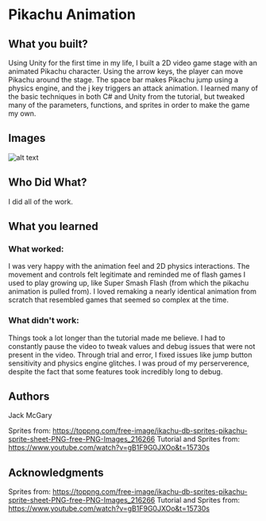 # Pikachu Animation


## What you built? 

Using Unity for the first time in my life, I built a 2D video game stage with an animated Pikachu character. Using the arrow keys, the player can move Pikachu around the stage. The space bar makes Pikachu jump using a physics engine, and the j key triggers an attack animation. I learned many of the basic techniques in both C# and Unity from the tutorial, but tweaked many of the parameters, functions, and sprites in order to make the game my own.

## Images 

![alt text](https://github.com/[jack-mcgary]/[hack-a-thing-21f-1-jack]/blob/[main]/idle?raw=true)

## Who Did What?

I did all of the work.

## What you learned

### What worked:

I was very happy with the animation feel and 2D physics interactions. The movement and controls felt legitimate and reminded me of flash games I used to play growing up, like Super Smash Flash (from which the pikachu animation is pulled from). I loved remaking a nearly identical animation from scratch that resembled games that seemed so complex at the time. 

### What didn't work: 

Things took a lot longer than the tutorial made me believe. I had to constantly pause the video to tweak values and debug issues that were not present in the video. Through trial and error, I fixed issues like jump button sensitivity and physics engine glitches. I was proud of my perserverence, despite the fact that some features took incredibly long to debug. 

## Authors

Jack McGary

Sprites from: https://toppng.com/free-image/ikachu-db-sprites-pikachu-sprite-sheet-PNG-free-PNG-Images_216266
Tutorial and Sprites from: https://www.youtube.com/watch?v=gB1F9G0JXOo&t=15730s


## Acknowledgments

Sprites from: https://toppng.com/free-image/ikachu-db-sprites-pikachu-sprite-sheet-PNG-free-PNG-Images_216266
Tutorial and Sprites from: https://www.youtube.com/watch?v=gB1F9G0JXOo&t=15730s

